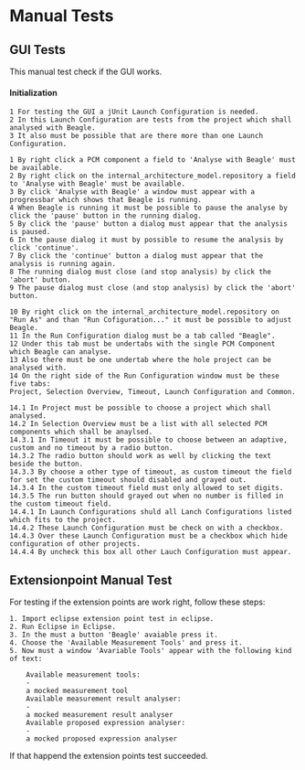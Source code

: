 # Manual Tests

## GUI Tests

This manual test check if the GUI works.

#### Initialization

    1 For testing the GUI a jUnit Launch Configuration is needed.
    2 In this Launch Configuration are tests from the project which shall analysed with Beagle.
    3 It also must be possible that are there more than one Launch Configuration.

    1 By right click a PCM component a field to 'Analyse with Beagle' must be available.
    2 By right click on the internal_architecture_model.repository a field to 'Analyse with Beagle' must be available.
    3 By click 'Analyse with Beagle' a window must appear with a progressbar which shows that Beagle is running.
    4 When Beagle is running it must be possible to pause the analyse by click the 'pause' button in the running dialog.
    5 By click the 'pause' button a dialog must appear that the analysis is paused.
    6 In the pause dialog it must by possible to resume the analysis by click 'continue'. 
    7 By click the 'continue' button a dialog must appear that the analysis is running again.
    8 The running dialog must close (and stop analysis) by click the 'abort' button.
    9 The pause dialog must close (and stop analysis) by click the 'abort' button.

    10 By right click on the internal_architecture_model.repository on "Run As" and than "Run Cofiguration..." it must be possible to adjust Beagle.
    11 In the Run Configuration dialog must be a tab called "Beagle".
    12 Under this tab must be undertabs with the single PCM Component which Beagle can analyse.
    13 Also there must be one undertab where the hole project can be analysed with.
    14 On the right side of the Run Configuration window must be these five tabs:
    Project, Selection Overview, Timeout, Launch Configuration and Common.

    14.1 In Project must be possible to choose a project which shall analysed.
    14.2 In Selection Overview must be a list with all selected PCM components which shall be anaylsed.
    14.3.1 In Timeout it must be possible to choose between an adaptive, custom and no timeout by a radio button.
    14.3.2 The radio button should work as well by clicking the text beside the button.
    14.3.3 By choose a other type of timeout, as custom timeout the field for set the custom timeout should disabled and grayed out.
    14.3.4 In the custom timeout field must only allowed to set digits.
    14.3.5 The run button should grayed out when no number is filled in the custom timeout field.
    14.4.1 In Launch Configurations shuld all Lanch Configurations listed which fits to the project.
    14.4.2 These Launch Configuration must be check on with a checkbox.
    14.4.3 Over these Launch Configuration must be a checkbox which hide configuration of other projects.
    14.4.4 By uncheck this box all other Lauch Configuration must appear.

## Extensionpoint Manual Test

For testing if the extension points are work right, follow these steps:

    1. Import eclipse extension point test in eclipse.
    2. Run Eclipse in Eclipse.
    3. In the must a button 'Beagle' avaiable press it.
    4. Choose the 'Available Measurement Tools' and press it.
    5. Now must a window 'Avariable Tools' appear with the following kind of text:
    
        Available measurement tools:
        -
        a mocked measurement tool
        Available measurement result analyser:
        -
        a mocked measurement result analyser
        Available proposed expression analyser:
        -
        a mocked proposed expression analyser


If that happend the extension points test succeeded.